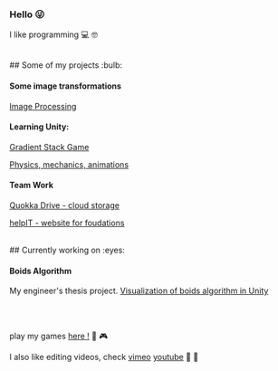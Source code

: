 ### Hello :stuck_out_tongue_winking_eye:

I like programming :computer: :nerd_face:

<br />
## Some of my projects :bulb: 


#### Some image transformations
[Image Processing](https://github.com/containedx/Image-Processing)


#### Learning Unity: 
[Gradient Stack Game](https://github.com/containedx/Gradient-Stack-Game)

[Physics, mechanics, animations](https://github.com/containedx/Playing-with-Unity)


#### Team Work
[Quokka Drive - cloud storage](https://github.com/containedx/Quoka-Drive)

[helpIT - website for foudations](https://github.com/containedx/helpIT)


<br />
## Currently working on :eyes:

#### Boids Algorithm
My engineer's thesis project. 
[Visualization of boids algorithm in Unity](https://github.com/containedx/Boid-Algorithm-In-Unity)

<br />
<br />

play my games [here !](https://containedx.itch.io/) :space_invader: :video_game: 

I also like editing videos, check [vimeo](https://vimeo.com/user101730484) [youtube](https://www.youtube.com/c/KingaZawarty) :movie_camera: :vhs:
